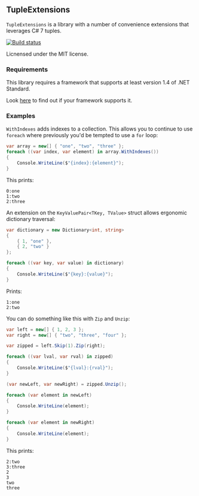 TupleExtensions
---------------

`TupleExtensions` is a library with a number of convenience extensions that leverages C# 7 tuples.

[![Build status](https://ci.appveyor.com/api/projects/status/l2bwb5ht3sjpaoir?svg=true)](https://ci.appveyor.com/project/VictorGavrish/tupleextensions)

Licnensed under the MIT license.

### Requirements

This library requires a framework that supports at least version 1.4 of .NET Standard.

Look [here](https://docs.microsoft.com/en-us/dotnet/articles/standard/library) to find out if your
framework supports it.

### Examples

`WithIndexes` adds indexes to a collection. This allows you to continue to use `foreach`
where previously you'd be tempted to use a `for` loop:

```csharp
var array = new[] { "one", "two", "three" };
foreach ((var index, var element) in array.WithIndexes())
{
    Console.WriteLine($"{index}:{element}");
}
```

This prints:

```
0:one
1:two
2:three
```

An extension on the `KeyValuePair<TKey, TValue>` struct allows ergonomic
dictionary traversal:

```csharp
var dictionary = new Dictionary<int, string>
{
    { 1, "one" },
    { 2, "two" }
};

foreach ((var key, var value) in dictionary)
{
    Console.WriteLine($"{key}:{value}");
}
```

Prints:

```
1:one
2:two
```

You can do something like this with `Zip` and `Unzip`:

```csharp
var left = new[] { 1, 2, 3 };
var right = new[] { "two", "three", "four" };

var zipped = left.Skip(1).Zip(right);

foreach ((var lval, var rval) in zipped)
{
    Console.WriteLine($"{lval}:{rval}");
}

(var newLeft, var newRight) = zipped.Unzip();

foreach (var element in newLeft)
{
    Console.WriteLine(element);
}

foreach (var element in newRight)
{
    Console.WriteLine(element);
}
```

This prints:

```
2:two
3:three
2
3
two
three
```